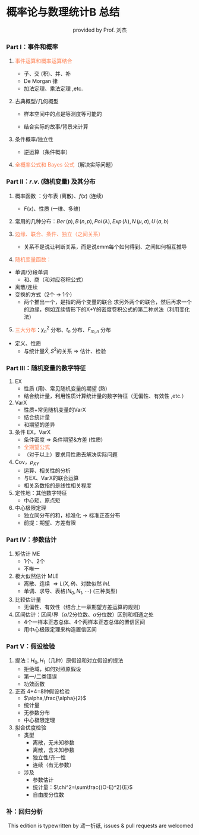 # 概率论与数理统计B 总结

<p align="center">provided by Prof. 刘杰</p>

### Part I：事件和概率

1. <font color=coral>事件运算和概率运算结合</font>

	- 子、交 (积)、并、补
	- De Morgan 律
	- 加法定理、乘法定理 ,etc.

2. 古典概型/几何概型

	- 样本空间中的点是等测度等可能的

	- 结合实际的故事/背景来计算

3. 条件概率/独立性

	- 逆运算（条件概率）

4. <font color=coral>全概率公式和 Bayes 公式</font>（解决实际问题）

### Part II：$r.v.$ (随机变量) 及其分布

1. 概率函数 ：分布表 (离散)、$f(x)$ (连续)

	- $F(x)$、性质 (一维、多维)
2. 常用的几种分布：$Ber\,(p),B\,(n,p),Poi\,(\lambda),Exp\,(\lambda),N\,(\mu,\sigma),U\,(a,b)$
3. <font color=coral>边缘、联合、条件、独立（之间关系）</font>
	- 关系不是说让判断关系，而是说emm每个如何得到、之间如何相互推导
4. <font color=coral>随机变量函数：</font>

  - 单调/分段单调
  	- 和、商（和对应卷积公式）
  - 离散/连续
  - 变换的方式（2个 $\to$ 1个）
  	- 两个推出一个，是指的两个变量的联合 求另外两个的联合，然后再求一个的边缘，例如连续情形下的X+Y的密度卷积公式的第二种求法（利用变化法）
5. <font color=coral>三大分布</font>：$\chi^2_n$ 分布、$t_n$ 分布、$F_{m,n}$ 分布
- 定义、性质
	- 与统计量$\bar{X},S^2$的关系 $\Rightarrow$ 估计、检验

### Part III：随机变量的数字特征

1. EX
	- 性质 (用)、常见随机变量的期望 (熟)
	- 结合统计量，利用性质计算统计量的数字特征（无偏性、有效性 ,etc.）
2. VarX
	- 性质+常见随机变量的VarX
	- 结合统计量
	- 和期望的差异
3. 条件 EX，VarX
	- 条件密度 $\Rightarrow$ 条件期望&方差 (性质)
	- <font color=coral>全期望公式</font>
	- （对于以上）要求用性质去解决实际问题
4. Cov，$\rho_{XY}$
	- 运算、相关性的分析
	- 与EX、VarX的联合运算
	- 相关系数指的是线性相关程度
5. 定性地：其他数字特征
	- 中心矩、原点矩
6. 中心极限定理
	- 独立同分布的和，标准化 $\to$ 标准正态分布
	- 前提：期望、方差有限

### Part IV：参数估计

1. 矩估计 ME
	- 1个、2个
	- 不唯一
2. 极大似然估计 MLE
	- 离散、连续 $\Rightarrow L(X,\theta)$、对数似然 $lnL$
	- 单调、求导、表格($N_0,N_1,\cdots$) (三种类型)
3. 比较估计量
	- 无偏性、有效性（结合上一章期望方差运算的规则）
4. 区间估计：区间/界（$\alpha/2$分位数、$\alpha$分位数）区别和相通之处
	- 4个一样本正态总体、4个两样本正态总体的置信区间
	- 用中心极限定理来构造置信区间

### Part V：假设检验

1. 提法：$H_0,H_1$（几种）原假设和对立假设的提法
	- 拒绝域，如何对照原假设
	- 第一/二类错误
	- 功效函数
2. 正态 4+4=8种假设检验
	- $\alpha,\frac{\alpha}{2}$
	- 统计量
	- 无参数分布
	- 中心极限定理
3. 拟合优度检验
	- 类型
		- 离散，无未知参数
		- 离散，含未知参数
		- 独立性/齐一性
		- 连续（有无参数）
	- 涉及
		- 参数估计
		- 统计量：$\chi^2=\sum\frac{(O-E)^2}{E}$
		- 自由度分位数

### 补：回归分析

<p align="right">This edition is typewritten by 鸢一折纸, issues & pull requests are welcomed</p>

